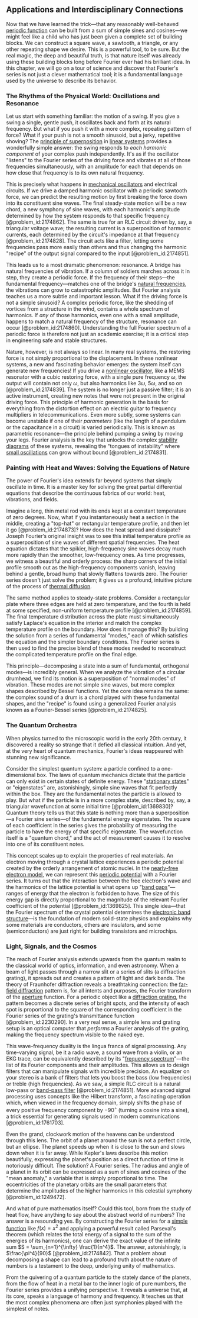 ## Applications and Interdisciplinary Connections

Now that we have learned the trick—that any reasonably well-behaved [periodic function](@article_id:197455) can be built from a sum of simple sines and cosines—we might feel like a child who has just been given a complete set of building blocks. We can construct a square wave, a sawtooth, a triangle, or any other repeating shape we desire. This is a powerful tool, to be sure. But the real magic, the deep and beautiful truth, is that nature itself was already using these building blocks long before Fourier ever had his brilliant idea. In this chapter, we will go on a tour of science and discover that Fourier's series is not just a clever mathematical tool; it is a fundamental language used by the universe to describe its behavior.

### The Rhythms of the Physical World: Oscillations and Resonance

Let us start with something familiar: the motion of a swing. If you give a swing a single, gentle push, it oscillates back and forth at its natural frequency. But what if you push it with a more complex, repeating pattern of force? What if your push is not a smooth sinusoid, but a jerky, repetitive shoving? The [principle of superposition](@article_id:147588) in [linear systems](@article_id:147356) provides a wonderfully simple answer: the swing responds to *each harmonic component* of your complex push independently. It's as if the oscillator "listens" to the Fourier series of the driving force and vibrates at all of those frequencies simultaneously, with an amplitude for each that depends on how close that frequency is to its own natural frequency.

This is precisely what happens in [mechanical oscillators](@article_id:269541) and electrical circuits. If we drive a damped harmonic oscillator with a periodic sawtooth force, we can predict the resulting motion by first breaking the force down into its constituent sine waves. The final steady-state motion will be a new chord, a new symphony of sine waves, with each harmonic's amplitude determined by how the system responds to that specific frequency [@problem_id:2174862]. The same is true for an RLC circuit driven by, say, a triangular voltage wave; the resulting current is a superposition of harmonic currents, each determined by the circuit's impedance at that frequency [@problem_id:2174828]. The circuit acts like a filter, letting some frequencies pass more easily than others and thus changing the harmonic "recipe" of the output signal compared to the input [@problem_id:2174851].

This leads us to a most dramatic phenomenon: resonance. A bridge has natural frequencies of vibration. If a column of soldiers marches across it in step, they create a periodic force. If the frequency of their steps—the fundamental frequency—matches one of the bridge's [natural frequencies](@article_id:173978), the vibrations can grow to catastrophic amplitudes. But Fourier analysis teaches us a more subtle and important lesson. What if the driving force is not a simple sinusoid? A complex periodic force, like the shedding of vortices from a structure in the wind, contains a whole spectrum of harmonics. If *any* of those harmonics, even one with a small amplitude, happens to match a natural frequency of the structure, resonance can occur [@problem_id:2174860]. Understanding the full Fourier spectrum of a periodic force is therefore not just an academic exercise; it is a critical step in engineering safe and stable structures.

Nature, however, is not always so linear. In many real systems, the restoring force is not simply proportional to the displacement. In these nonlinear systems, a new and fascinating behavior emerges: the system itself can generate new frequencies! If you drive a [nonlinear oscillator](@article_id:268498), like a MEMS resonator with a cubic restoring force, with a single pure frequency $\omega$, the output will contain not only $\omega$, but also harmonics like $3\omega$, $5\omega$, and so on [@problem_id:2174839]. The system is no longer just a passive filter; it is an active instrument, creating new notes that were not present in the original driving force. This principle of harmonic generation is the basis for everything from the distortion effect on an electric guitar to frequency multipliers in telecommunications. Even more subtly, some systems can become unstable if one of their *parameters* (like the length of a pendulum or the capacitance in a circuit) is varied periodically. This is known as parametric resonance—the principle behind pumping a swing by moving your legs. Fourier analysis is the key that unlocks the complex [stability diagrams](@article_id:145757) of these systems, revealing the "tongues of instability" where [small oscillations](@article_id:167665) can grow without bound [@problem_id:2174831].

### Painting with Heat and Waves: Solving the Equations of Nature

The power of Fourier's idea extends far beyond systems that simply oscillate in time. It is a master key for solving the great partial differential equations that describe the continuous fabrics of our world: heat, vibrations, and fields.

Imagine a long, thin metal rod with its ends kept at a constant temperature of zero degrees. Now, what if you instantaneously heat a section in the middle, creating a "top-hat" or rectangular temperature profile, and then let it go [@problem_id:2174873]? How does the heat spread and dissipate? Joseph Fourier’s original insight was to see this initial temperature profile as a superposition of sine waves of different spatial frequencies. The heat equation dictates that the spikier, high-frequency sine waves decay much more rapidly than the smoother, low-frequency ones. As time progresses, we witness a beautiful and orderly process: the sharp corners of the initial profile smooth out as the high-frequency components vanish, leaving behind a gentle, broad hump that slowly flattens towards zero. The Fourier series doesn't just solve the problem; it gives us a profound, intuitive picture of the process of [thermal diffusion](@article_id:145985).

The same method applies to steady-state problems. Consider a rectangular plate where three edges are held at zero temperature, and the fourth is held at some specified, non-uniform temperature profile [@problem_id:2174859]. The final temperature distribution across the plate must simultaneously satisfy Laplace's equation in the interior and match the complex temperature profile on the boundary. How does it manage this? By building the solution from a series of fundamental "modes," each of which satisfies the equation and the simpler boundary conditions. The Fourier series is then used to find the precise blend of these modes needed to reconstruct the complicated temperature profile on the final edge.

This principle—decomposing a state into a sum of fundamental, orthogonal modes—is incredibly general. When we analyze the vibration of a circular drumhead, we find its motion is a superposition of "normal modes" of vibration. These modes are not simple sine waves, but more complex shapes described by Bessel functions. Yet the core idea remains the same: the complex sound of a drum is a chord played with these fundamental shapes, and the "recipe" is found using a generalized Fourier analysis known as a Fourier-Bessel series [@problem_id:2174825].

### The Quantum Orchestra

When physics turned to the microscopic world in the early 20th century, it discovered a reality so strange that it defied all classical intuition. And yet, at the very heart of quantum mechanics, Fourier's ideas reappeared with stunning new significance.

Consider the simplest quantum system: a particle confined to a one-dimensional box. The laws of quantum mechanics dictate that the particle can only exist in certain states of definite energy. These "[stationary states](@article_id:136766)" or "eigenstates" are, astonishingly, simple sine waves that fit perfectly within the box. They are the fundamental notes the particle is allowed to play. But what if the particle is in a more complex state, described by, say, a triangular wavefunction at some initial time [@problem_id:1369830]? Quantum theory tells us that this state is nothing more than a superposition—a Fourier sine series—of the fundamental energy eigenstates. The square of each coefficient in the series gives the probability of measuring the particle to have the energy of that specific eigenstate. The wavefunction itself is a "quantum chord," and the act of measurement causes it to resolve into one of its constituent notes.

This concept scales up to explain the properties of real materials. An electron moving through a crystal lattice experiences a periodic potential created by the orderly arrangement of atomic nuclei. In the [nearly-free electron model](@article_id:137630), we can represent this [periodic potential](@article_id:140158) with a Fourier series. It turns out that the interaction between the free electron's wave and the harmonics of the lattice potential is what opens up "[band gaps](@article_id:191481)"—ranges of energy that the electron is forbidden to have. The size of this energy gap is directly proportional to the magnitude of the relevant Fourier coefficient of the potential [@problem_id:1369825]. This single idea—that the Fourier spectrum of the crystal potential determines the [electronic band structure](@article_id:136200)—is the foundation of modern solid-state physics and explains why some materials are conductors, others are insulators, and some (semiconductors) are just right for building transistors and microchips.

### Light, Signals, and the Cosmos

The reach of Fourier analysis extends upwards from the quantum realm to the classical world of optics, information, and even astronomy. When a beam of light passes through a narrow slit or a series of slits (a diffraction grating), it spreads out and creates a pattern of light and dark bands. The theory of Fraunhofer diffraction reveals a breathtaking connection: the [far-field diffraction](@article_id:163384) pattern is, for all intents and purposes, the Fourier transform of the [aperture](@article_id:172442) function. For a periodic object like a [diffraction grating](@article_id:177543), the pattern becomes a discrete series of bright spots, and the intensity of each spot is proportional to the square of the corresponding coefficient in the Fourier series of the grating's transmittance function [@problem_id:2230290]. In a very real sense, a simple lens and grating setup is an optical computer that *performs* a Fourier analysis of the grating, making the frequency spectrum visible to the naked eye.

This wave-frequency duality is the lingua franca of signal processing. Any time-varying signal, be it a radio wave, a sound wave from a violin, or an EKG trace, can be equivalently described by its "[frequency spectrum](@article_id:276330)"—the list of its Fourier components and their amplitudes. This allows us to design filters that can manipulate signals with incredible precision. An equalizer on your stereo is a bank of filters that lets you boost the bass (low frequencies) or treble (high frequencies). As we saw, a simple RLC circuit is a natural low-pass or [band-pass filter](@article_id:271179) [@problem_id:2174851]. More advanced signal processing uses concepts like the Hilbert transform, a fascinating operation which, when viewed in the frequency domain, simply shifts the phase of every positive frequency component by $-90^{\circ}$ (turning a cosine into a sine), a trick essential for generating signals used in modern communications [@problem_id:1761703].

Even the grand, clockwork motion of the heavens can be understood through this lens. The orbit of a planet around the sun is not a perfect circle, but an ellipse. The planet speeds up when it is close to the sun and slows down when it is far away. While Kepler's laws describe this motion beautifully, expressing the planet's position as a direct function of time is notoriously difficult. The solution? A Fourier series. The radius and angle of a planet in its orbit can be expressed as a sum of sines and cosines of the "mean anomaly," a variable that is simply proportional to time. The eccentricities of the planetary orbits are the small parameters that determine the amplitudes of the higher harmonics in this celestial symphony [@problem_id:1249472].

And what of pure mathematics itself? Could this tool, born from the study of heat flow, have anything to say about the abstract world of numbers? The answer is a resounding yes. By constructing the Fourier series for a [simple function](@article_id:160838) like $f(x) = x^2$ and applying a powerful result called Parseval's theorem (which relates the total energy of a signal to the sum of the energies of its harmonics), one can derive the exact value of the infinite sum $S = \sum_{n=1}^{\infty} \frac{1}{n^4}$. The answer, astonishingly, is $\frac{\pi^4}{90}$ [@problem_id:2174842]. That a problem about decomposing a shape can lead to a profound truth about the nature of numbers is a testament to the deep, underlying unity of mathematics.

From the quivering of a quantum particle to the stately dance of the planets, from the flow of heat in a metal bar to the inner logic of pure numbers, the Fourier series provides a unifying perspective. It reveals a universe that, at its core, speaks a language of harmony and frequency. It teaches us that the most complex phenomena are often just symphonies played with the simplest of notes.